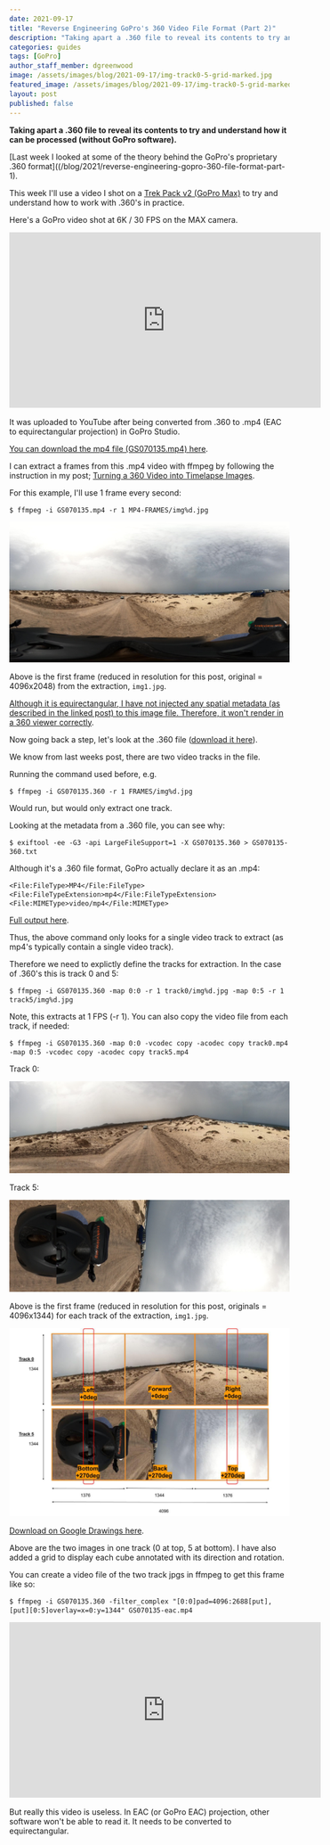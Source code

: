 ```yaml
---
date: 2021-09-17
title: "Reverse Engineering GoPro's 360 Video File Format (Part 2)"
description: "Taking apart a .360 file to reveal its contents to try and understand how it can be processed (without GoPro software)."
categories: guides
tags: [GoPro]
author_staff_member: dgreenwood
image: /assets/images/blog/2021-09-17/img-track0-5-grid-marked.jpg
featured_image: /assets/images/blog/2021-09-17/img-track0-5-grid-marked-sm.jpg
layout: post
published: false
---
```


**Taking apart a .360 file to reveal its contents to try and understand how it can be processed (without GoPro software).**

[Last week I looked at some of the theory behind the GoPro's proprietary .360 format]((/blog/2021/reverse-engineering-gopro-360-file-format-part-1). 

This week I'll use a video I shot on a [Trek Pack v2 (GoPro Max)](/trek-pack) to try and understand how to work with .360's in practice.

Here's a GoPro video shot at 6K / 30 FPS on the MAX camera.

<iframe width="560" height="315" src="https://www.youtube.com/embed/dUxe_tYCTL0" title="YouTube video player" frameborder="0" allow="accelerometer; autoplay; clipboard-write; encrypted-media; gyroscope; picture-in-picture" allowfullscreen></iframe>

It was uploaded to YouTube after being converted from .360 to .mp4 (EAC to equirectangular projection) in GoPro Studio. 

[You can download the mp4 file (GS070135.mp4) here](https://drive.google.com/open?id=1ZYyfeGyqtV2bnkRnWPXNlTUyau8fWer_&authuser=dgreenwood%40trekview.org&usp=drive_fs).

I can extract a frames from this .mp4 video with ffmpeg by following the instruction in my post; [Turning a 360 Video into Timelapse Images](/blog/2021/turn-360-video-into-timelapse-images-part-1).

For this example, I'll use 1 frame every second:

```
$ ffmpeg -i GS070135.mp4 -r 1 MP4-FRAMES/img%d.jpg
```

<img class="img-fluid" src="/assets/images/blog/2021-09-17/img1.jpg" alt="GoPro equirectangular video frame mp4" title="GoPro equirectangular video frame mp4" />

Above is the first frame (reduced in resolution for this post, original = 4096x2048) from the extraction, `img1.jpg`.

[Although it is equirectangular, I have not injected any spatial metadata (as described in the linked post) to this image file. Therefore, it won't render in a 360 viewer correctly](/blog/2021/turn-360-video-into-timelapse-images-part-2).


Now going back a step, let's look at the .360 file ([download it here](https://drive.google.com/open?id=1X_IRW-ut3yew97Ep3HkZ0DuZrZGzUsCW&authuser=dgreenwood%40trekview.org&usp=drive_fs)). 

We know from last weeks post, there are two video tracks in the file.

Running the command used before, e.g.

```
$ ffmpeg -i GS070135.360 -r 1 FRAMES/img%d.jpg
```

Would run, but would only extract one track. 

Looking at the metadata from a .360 file, you can see why:

```
$ exiftool -ee -G3 -api LargeFileSupport=1 -X GS070135.360 > GS070135-360.txt
```

Although it's a .360 file format, GoPro actually declare it as an .mp4:

```
<File:FileType>MP4</File:FileType>
<File:FileTypeExtension>mp4</File:FileTypeExtension>
<File:MIMEType>video/mp4</File:MIMEType>
```

[Full output here](https://drive.google.com/open?id=1YExyB30HwEJHLboW0cu2WKi6_xuEPsyg&authuser=dgreenwood%40trekview.org&usp=drive_fs).

Thus, the above command only looks for a single video track to extract (as mp4's typically contain a single video track).

Therefore we need to explictly define the tracks for extraction. In the case of .360's this is track 0 and 5:

```
$ ffmpeg -i GS070135.360 -map 0:0 -r 1 track0/img%d.jpg -map 0:5 -r 1 track5/img%d.jpg
```

Note, this extracts at 1 FPS (-r 1). You can also copy the video file from each track, if needed:

```
$ ffmpeg -i GS070135.360 -map 0:0 -vcodec copy -acodec copy track0.mp4 -map 0:5 -vcodec copy -acodec copy track5.mp4
```

Track 0:

<img class="img-fluid" src="/assets/images/blog/2021-09-17/img1-track0.jpg" alt="GoPro EAC video frame top track 0" title="GoPro EAC video frame top track 0" />

Track 5:

<img class="img-fluid" src="/assets/images/blog/2021-09-17/img1-track5.jpg" alt="GoPro EAC video frame top track 5" title="GoPro EAC video frame top track 5" />

Above is the first frame (reduced in resolution for this post, originals = 4096x1344) for each track of the extraction, `img1.jpg`.

<img class="img-fluid" src="/assets/images/blog/2021-09-17/img-track0-5-grid-marked.jpg" alt="GoPro EAC video frame top track 0 and 5 marked" title="GoPro EAC video frame top track 0 and 5 marked" />

[Download on Google Drawings here](https://docs.google.com/drawings/d/1DpMUfO6RL601SCuJfZ9uTiE0XcTBApLJssmOs2BcAZw/edit?usp=sharing).

Above are the two images in one track (0 at top, 5 at bottom). I have also added a grid to display each cube annotated with its direction and rotation.

You can create a video file of the two track jpgs in ffmpeg to get this frame like so:

```
$ ffmpeg -i GS070135.360 -filter_complex "[0:0]pad=4096:2688[put],[put][0:5]overlay=x=0:y=1344" GS070135-eac.mp4
```

<iframe width="560" height="315" src="https://www.youtube.com/embed/qIBc_s6W47I" title="YouTube video player" frameborder="0" allow="accelerometer; autoplay; clipboard-write; encrypted-media; gyroscope; picture-in-picture" allowfullscreen></iframe>

But really this video is useless. In EAC (or GoPro EAC) projection, other software won't be able to read it. It needs to be converted to equirectangular.